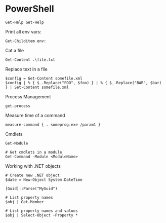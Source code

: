 PowerShell
==========

    Get-Help Get-Help

Print all env vars:

    Get-Childitem env:

Cat a file

    Get-Content .\file.txt

Replace text in a file

    $config = Get-Content somefile.xml
    $config | % { $_.Replace("FOO", $foo) } | % { $_.Replace("BAR", $bar) } | Set-Content somefile.xml

Process Management

    get-process

Measure time of a command

    measure-command { . someprog.exe /param1 }
    
Cmdlets

    Get-Module

    # Get cmdlets in a module
    Get-Command -Module <ModuleName>

Working with .NET objects

    # Create new .NET object
    $date = New-Object System.DateTime

    [Guid]::Parse("MyGuid")

    # List property names
    $obj | Get-Member

    # List property names and values
    $obj | Select-Object -Property *
